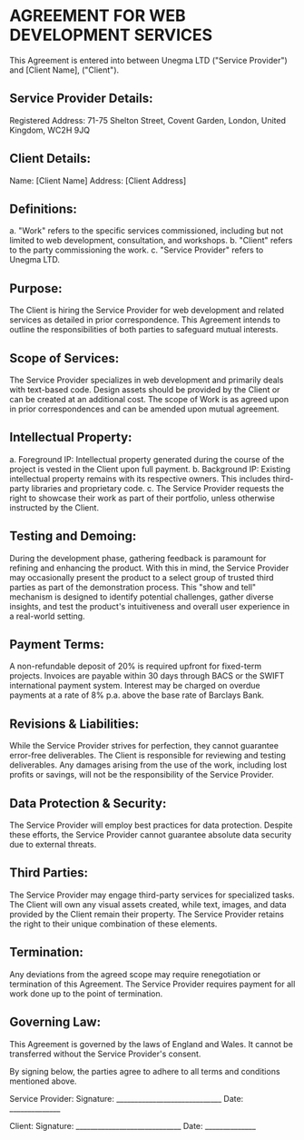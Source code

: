 # AGREEMENT FOR WEB DEVELOPMENT SERVICES

This Agreement is entered into between Unegma LTD ("Service Provider") and [Client Name], ("Client").

## Service Provider Details:
Registered Address: 71-75 Shelton Street, Covent Garden, London, United Kingdom, WC2H 9JQ

## Client Details:
Name: [Client Name]
Address: [Client Address]

## Definitions:
a. "Work" refers to the specific services commissioned, including but not limited to web development, consultation, and workshops.
b. "Client" refers to the party commissioning the work.
c. "Service Provider" refers to Unegma LTD.

## Purpose:
The Client is hiring the Service Provider for web development and related services as detailed in prior correspondence. This Agreement intends to outline the responsibilities of both parties to safeguard mutual interests.

## Scope of Services:
The Service Provider specializes in web development and primarily deals with text-based code. Design assets should be provided by the Client or can be created at an additional cost. The scope of Work is as agreed upon in prior correspondences and can be amended upon mutual agreement.

## Intellectual Property:
a. Foreground IP: Intellectual property generated during the course of the project is vested in the Client upon full payment.
b. Background IP: Existing intellectual property remains with its respective owners. This includes third-party libraries and proprietary code.
c. The Service Provider requests the right to showcase their work as part of their portfolio, unless otherwise instructed by the Client.

## Testing and Demoing:
During the development phase, gathering feedback is paramount for refining and enhancing the product. With this in mind, the Service Provider may occasionally present the product to a select group of trusted third parties as part of the demonstration process. This "show and tell" mechanism is designed to identify potential challenges, gather diverse insights, and test the product's intuitiveness and overall user experience in a real-world setting.

## Payment Terms:
A non-refundable deposit of 20% is required upfront for fixed-term projects. Invoices are payable within 30 days through BACS or the SWIFT international payment system. Interest may be charged on overdue payments at a rate of 8% p.a. above the base rate of Barclays Bank.

## Revisions & Liabilities:
While the Service Provider strives for perfection, they cannot guarantee error-free deliverables. The Client is responsible for reviewing and testing deliverables. Any damages arising from the use of the work, including lost profits or savings, will not be the responsibility of the Service Provider.

## Data Protection & Security:
The Service Provider will employ best practices for data protection. Despite these efforts, the Service Provider cannot guarantee absolute data security due to external threats.

## Third Parties:
The Service Provider may engage third-party services for specialized tasks. The Client will own any visual assets created, while text, images, and data provided by the Client remain their property. The Service Provider retains the right to their unique combination of these elements.

## Termination:
Any deviations from the agreed scope may require renegotiation or termination of this Agreement. The Service Provider requires payment for all work done up to the point of termination.

## Governing Law:
This Agreement is governed by the laws of England and Wales. It cannot be transferred without the Service Provider's consent.

By signing below, the parties agree to adhere to all terms and conditions mentioned above.

Service Provider:
Signature: _____________________________ Date: ______________

Client:
Signature: _____________________________ Date: ______________
